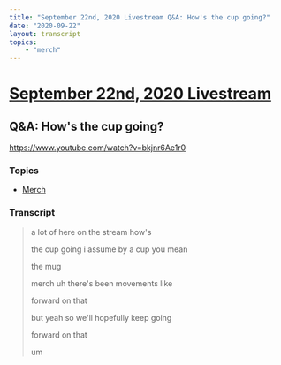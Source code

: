 ```yaml
---
title: "September 22nd, 2020 Livestream Q&A: How's the cup going?"
date: "2020-09-22"
layout: transcript
topics:
    - "merch"
---
```

# [September 22nd, 2020 Livestream](../2020-09-22.md)
## Q&A: How's the cup going?
https://www.youtube.com/watch?v=bkjnr6Ae1r0

### Topics
* [Merch](../topics/merch.md)

### Transcript

> a lot of here on the stream how's
>
> the cup going i assume by a cup you mean
>
> the mug
>
> merch uh there's been movements like
>
> forward on that
>
> but yeah so we'll hopefully keep going
>
> forward on that
>
> um
>
